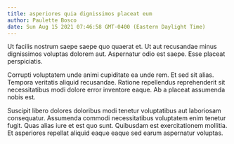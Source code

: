 ```yaml
---
title: asperiores quia dignissimos placeat eum
author: Paulette Bosco
date: Sun Aug 15 2021 07:46:58 GMT-0400 (Eastern Daylight Time)
---
```

Ut facilis nostrum saepe saepe quo quaerat et. Ut aut recusandae minus dignissimos voluptas dolorem aut. Aspernatur odio est saepe. Esse placeat perspiciatis.

 Corrupti voluptatem unde animi cupiditate ea unde rem. Et sed sit alias. Tempora veritatis aliquid recusandae. Ratione repellendus reprehenderit sit necessitatibus modi dolore error inventore eaque. Ab a placeat assumenda nobis est.

 Suscipit libero dolores doloribus modi tenetur voluptatibus aut laboriosam consequatur. Assumenda commodi necessitatibus voluptatem enim tenetur fugit. Quas alias iure et est quo sunt. Quibusdam est exercitationem mollitia. Et asperiores repellat aliquid eaque eaque sed earum aspernatur voluptas.